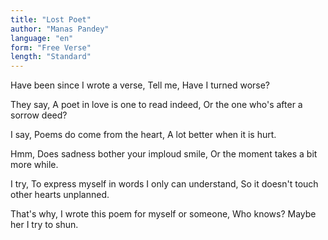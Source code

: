 ```yaml
---
title: "Lost Poet"
author: "Manas Pandey"
language: "en"
form: "Free Verse"
length: "Standard"
---
```

Have been since I wrote a verse,
Tell me, Have I turned worse?

They say,
A poet in love is one to read indeed,
Or the one who's after a sorrow deed?

I say,
Poems do come from the heart,
A lot better when it is hurt.

Hmm,
Does sadness bother your imploud smile,
Or the moment takes a bit more while.

I try,
To express myself in words I only can understand,
So it doesn't touch other hearts unplanned.

That's why,
I wrote this poem for myself or someone,
Who knows? Maybe her I try to shun.